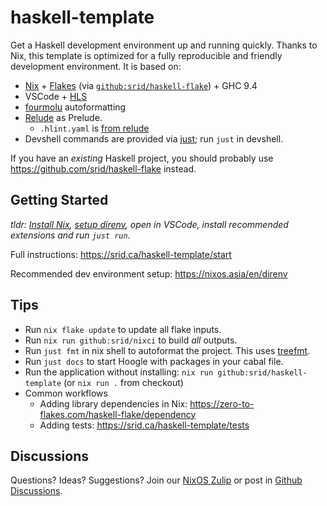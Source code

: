 # haskell-template

Get a Haskell development environment up and running quickly. Thanks to Nix, this template is optimized for a fully reproducible and friendly development environment. It is based on:

- [Nix](https://srid.ca/haskell-nix) + [Flakes](https://serokell.io/blog/practical-nix-flakes) (via [`github:srid/haskell-flake`](https://github.com/srid/haskell-flake)) + GHC 9.4
- VSCode + [HLS](https://github.com/haskell/haskell-language-server)
- [fourmolu](https://github.com/fourmolu/fourmolu) autoformatting 
- [Relude](https://github.com/kowainik/relude) as Prelude.
  - `.hlint.yaml` is [from relude](https://github.com/kowainik/relude/blob/main/.hlint.yaml)
- Devshell commands are provided via [just](https://just.systems/); run `just` in devshell.

If you have an *existing* Haskell project, you should probably use https://github.com/srid/haskell-flake instead.

## Getting Started

*tldr: [Install Nix](https://nixos.asia/en/install), [setup direnv](https://nixos.asia/en/direnv), open in VSCode, install recommended extensions and run `just run`.*

Full instructions: https://srid.ca/haskell-template/start

Recommended dev environment setup: https://nixos.asia/en/direnv

## Tips

- Run `nix flake update` to update all flake inputs.
- Run `nix run github:srid/nixci` to build _all_ outputs.
- Run `just fmt` in nix shell to autoformat the project. This uses [treefmt](https://github.com/numtide/treefmt).
- Run `just docs` to start Hoogle with packages in your cabal file.
- Run the application without installing: `nix run github:srid/haskell-template` (or `nix run .` from checkout)
- Common workflows
  - Adding library dependencies in Nix: https://zero-to-flakes.com/haskell-flake/dependency
  - Adding tests: https://srid.ca/haskell-template/tests

## Discussions

Questions? Ideas? Suggestions? Join our [NixOS Zulip](https://nixos.zulipchat.com/#narrow/stream/413949-haskell-flake) or post in [Github Discussions](https://github.com/srid/haskell-template/discussions).
